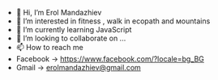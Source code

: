 - 👋 Hi, I’m Erol Mandazhiev
- 👀 I’m interested in fitness , walk in ecopath and мountains
- 🌱 I’m currently learning JavaScript
- 💞️ I’m looking to collaborate on ...
- 📫 How to reach me
- Facebook -> https://www.facebook.com/?locale=bg_BG
- Gmail -> erolmandazhiev@gmail.com


<!---
erolcoo/erolcoo is a ✨ special ✨ repository because its `README.md` (this file) appears on your GitHub profile.
You can click the Preview link to take a look at your changes.
--->
